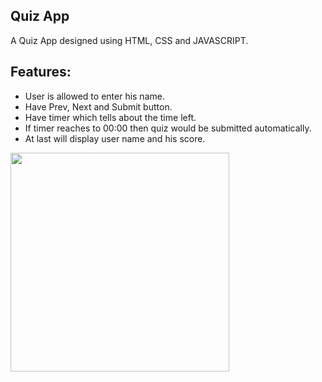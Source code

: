 ## Quiz App
A Quiz App  designed using HTML, CSS and JAVASCRIPT.

Features:
---------
  * User is allowed to enter his name.
  * Have Prev, Next and Submit button.
  * Have timer which tells about the time left.
  * If timer reaches to 00:00 then quiz would be submitted automatically.
  * At last will display user name and his score.

<img src="quizapp.gif" width=350px height=350px />